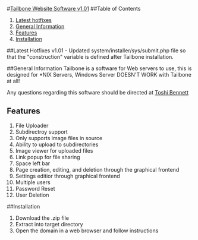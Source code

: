 #[Tailbone Website Software v1.01](https://tailbone.gardenwolf.com/ "Tailbone's Official Website")
##Table of Contents
1. [Latest hotfixes](#latest-hotfixes)
2. [General Information](#general-information)
3. [Features](#features)
4. [Installation](#installation)

##Latest Hotfixes
v1.01 - Updated system/installer/sys/submit.php file so that the "construction" variable is defined after Tailbone installation.

##General Information
Tailbone is a software for Web servers to use, this is designed for \*NIX Servers, Windows Server DOESN'T WORK with Tailbone at all!
  
Any questions regarding this software should be directed at [Toshi Bennett](mailto:toshi@gardenwolf.com?Subject=Tailbone "Send an email to Toshi")


## Features
1. File Uploader
  1. Subdirectroy support
  2. Only supports image files in source
  3. Ability to upload to subdirectories
  4. Image viewer for uploaded files
  5. Link popup for file sharing
  6. Space left bar
2. Page creation, editing, and deletion through the graphical frontend
3. Settings editior through graphical frontend
4. Multiple users
  1. Password Reset
  2. User Deletion

##Installation
1. Download the .zip file
2. Extract into target directory
3. Open the domain in a web browser and follow instructions
